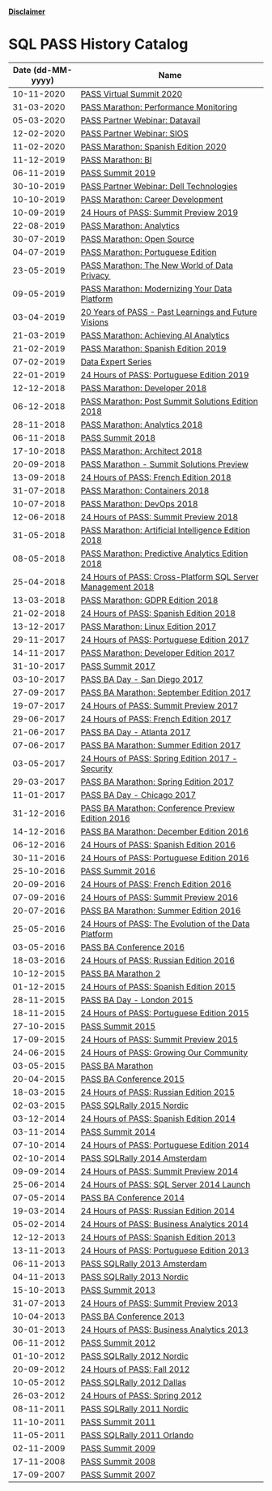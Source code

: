 #### [Disclaimer](disclaimer.md)
# SQL PASS History Catalog
Date (dd-MM-yyyy) | Name
---|---
10-11-2020|[PASS Virtual Summit 2020](SQLPASS1123.md)
31-03-2020|[PASS Marathon: Performance Monitoring](SQLPASS1138.md)
05-03-2020|[PASS Partner Webinar: Datavail](SQLPASS1128.md)
12-02-2020|[PASS Partner Webinar: SIOS](SQLPASS1108.md)
11-02-2020|[PASS Marathon: Spanish Edition 2020](SQLPASS1109.md)
11-12-2019|[PASS Marathon: BI](SQLPASS1075.md)
06-11-2019|[PASS Summit 2019](SQLPASS952.md)
30-10-2019|[PASS Partner Webinar: Dell Technologies](SQLPASS1076.md)
10-10-2019|[PASS Marathon: Career Development](SQLPASS1070.md)
10-09-2019|[24 Hours of PASS: Summit Preview 2019](SQLPASS1064.md)
22-08-2019|[PASS Marathon: Analytics](SQLPASS1059.md)
30-07-2019|[PASS Marathon: Open Source](SQLPASS1056.md)
04-07-2019|[PASS Marathon: Portuguese Edition](SQLPASS1052.md)
23-05-2019|[PASS Marathon: The New World of Data Privacy ](SQLPASS1020.md)
09-05-2019|[PASS Marathon: Modernizing Your Data Platform](SQLPASS1027.md)
03-04-2019|[20 Years of PASS - Past Learnings and Future Visions](SQLPASS1012.md)
21-03-2019|[PASS Marathon: Achieving AI Analytics](SQLPASS1010.md)
21-02-2019|[PASS Marathon: Spanish Edition 2019](SQLPASS995.md)
07-02-2019|[Data Expert Series](SQLPASS984.md)
22-01-2019|[24 Hours of PASS: Portuguese Edition 2019](SQLPASS960.md)
12-12-2018|[PASS Marathon: Developer 2018](SQLPASS957.md)
06-12-2018|[PASS Marathon: Post Summit Solutions Edition 2018](SQLPASS962.md)
28-11-2018|[PASS Marathon: Analytics 2018](SQLPASS958.md)
06-11-2018|[PASS Summit 2018](SQLPASS832.md)
17-10-2018|[PASS Marathon: Architect 2018](SQLPASS939.md)
20-09-2018|[PASS Marathon - Summit Solutions Preview](SQLPASS915.md)
13-09-2018|[24 Hours of PASS: French Edition 2018](SQLPASS927.md)
31-07-2018|[PASS Marathon: Containers 2018](SQLPASS931.md)
10-07-2018|[PASS Marathon: DevOps 2018](SQLPASS920.md)
12-06-2018|[24 Hours of PASS: Summit Preview 2018](SQLPASS914.md)
31-05-2018|[PASS Marathon: Artificial Intelligence Edition 2018](SQLPASS908.md)
08-05-2018|[PASS Marathon: Predictive Analytics Edition 2018](SQLPASS896.md)
25-04-2018|[24 Hours of PASS: Cross-Platform SQL Server Management 2018](SQLPASS878.md)
13-03-2018|[PASS Marathon: GDPR Edition 2018](SQLPASS864.md)
21-02-2018|[24 Hours of PASS: Spanish Edition 2018](SQLPASS812.md)
13-12-2017|[PASS Marathon: Linux Edition 2017](SQLPASS813.md)
29-11-2017|[24 Hours of PASS: Portuguese Edition 2017](SQLPASS811.md)
14-11-2017|[PASS Marathon: Developer Edition 2017](SQLPASS803.md)
31-10-2017|[PASS Summit 2017](SQLPASS749.md)
03-10-2017|[PASS BA Day - San Diego 2017](SQLPASS763.md)
27-09-2017|[PASS BA Marathon: September Edition 2017](SQLPASS801.md)
19-07-2017|[24 Hours of PASS: Summit Preview 2017](SQLPASS773.md)
29-06-2017|[24 Hours of PASS: French Edition 2017 ](SQLPASS746.md)
21-06-2017|[PASS BA Day - Atlanta 2017](SQLPASS745.md)
07-06-2017|[PASS BA Marathon: Summer Edition 2017](SQLPASS748.md)
03-05-2017|[24 Hours of PASS: Spring Edition 2017 - Security](SQLPASS736.md)
29-03-2017|[PASS BA Marathon: Spring Edition 2017](SQLPASS722.md)
11-01-2017|[PASS BA Day - Chicago 2017](SQLPASS710.md)
31-12-2016|[PASS BA Marathon: Conference Preview Edition 2016](SQLPASS569.md)
14-12-2016|[PASS BA Marathon: December Edition 2016](SQLPASS671.md)
06-12-2016|[24 Hours of PASS: Spanish Edition 2016](SQLPASS670.md)
30-11-2016|[24 Hours of PASS: Portuguese Edition 2016](SQLPASS662.md)
25-10-2016|[PASS Summit 2016](SQLPASS583.md)
20-09-2016|[24 Hours of PASS: French Edition 2016](SQLPASS609.md)
07-09-2016|[24 Hours of PASS: Summit Preview 2016](SQLPASS652.md)
20-07-2016|[PASS BA Marathon: Summer Edition 2016](SQLPASS636.md)
25-05-2016|[24 Hours of PASS: The Evolution of the Data Platform](SQLPASS603.md)
03-05-2016|[PASS BA Conference 2016](SQLPASS507.md)
18-03-2016|[24 Hours of PASS: Russian Edition 2016](SQLPASS592.md)
10-12-2015|[PASS BA Marathon 2](SQLPASS556.md)
01-12-2015|[24 Hours of PASS: Spanish Edition 2015](SQLPASS540.md)
28-11-2015|[PASS BA Day - London 2015](SQLPASS536.md)
18-11-2015|[24 Hours of PASS: Portuguese Edition 2015](SQLPASS539.md)
27-10-2015|[PASS Summit 2015](SQLPASS42.md)
17-09-2015|[24 Hours of PASS: Summit Preview 2015](SQLPASS531.md)
24-06-2015|[24 Hours of PASS: Growing Our Community](SQLPASS462.md)
03-05-2015|[PASS BA Marathon](SQLPASS44.md)
20-04-2015|[PASS BA Conference 2015](SQLPASS43.md)
18-03-2015|[24 Hours of PASS: Russian Edition 2015](SQLPASS45.md)
02-03-2015|[PASS SQLRally 2015 Nordic](SQLPASS39.md)
03-12-2014|[24 Hours of PASS: Spanish Edition 2014](SQLPASS41.md)
03-11-2014|[PASS Summit 2014](SQLPASS30.md)
07-10-2014|[24 Hours of PASS: Portuguese Edition 2014](SQLPASS40.md)
02-10-2014|[PASS SQLRally 2014 Amsterdam](SQLPASS37.md)
09-09-2014|[24 Hours of PASS: Summit Preview 2014](SQLPASS38.md)
25-06-2014|[24 Hours of PASS: SQL Server 2014 Launch](SQLPASS36.md)
07-05-2014|[PASS BA Conference 2014](SQLPASS29.md)
19-03-2014|[24 Hours of PASS: Russian Edition 2014](SQLPASS35.md)
05-02-2014|[24 Hours of PASS: Business Analytics 2014](SQLPASS33.md)
12-12-2013|[24 Hours of PASS: Spanish Edition 2013](SQLPASS32.md)
13-11-2013|[24 Hours of PASS: Portuguese Edition 2013](SQLPASS31.md)
06-11-2013|[PASS SQLRally 2013 Amsterdam](SQLPASS27.md)
04-11-2013|[PASS SQLRally 2013 Nordic](SQLPASS26.md)
15-10-2013|[PASS Summit 2013](SQLPASS25.md)
31-07-2013|[24 Hours of PASS: Summit Preview 2013](SQLPASS28.md)
10-04-2013|[PASS BA Conference 2013](SQLPASS23.md)
30-01-2013|[24 Hours of PASS: Business Analytics 2013](SQLPASS24.md)
06-11-2012|[PASS Summit 2012](SQLPASS17.md)
01-10-2012|[PASS SQLRally 2012 Nordic](SQLPASS19.md)
20-09-2012|[24 Hours of PASS: Fall 2012](SQLPASS22.md)
10-05-2012|[PASS SQLRally 2012 Dallas](SQLPASS11.md)
26-03-2012|[24 Hours of PASS: Spring 2012](SQLPASS12.md)
08-11-2011|[PASS SQLRally 2011 Nordic](SQLPASS8.md)
11-10-2011|[PASS Summit 2011](SQLPASS5.md)
11-05-2011|[PASS SQLRally 2011 Orlando](SQLPASS4.md)
02-11-2009|[PASS Summit 2009](SQLPASS727.md)
17-11-2008|[PASS Summit 2008](SQLPASS726.md)
17-09-2007|[PASS Summit 2007](SQLPASS725.md)
